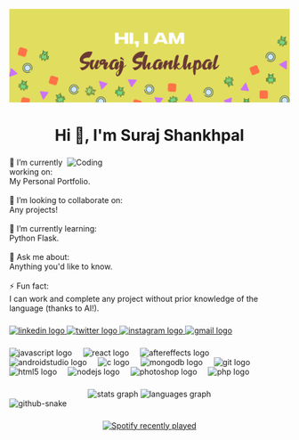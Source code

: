 [![Masterhead](./assets/GitHubHeader.jpg)](https://www.falconmonks.ga)
<h1 align="center">Hi 👋, I'm Suraj Shankhpal</h1>

###

<img align="right" alt="Coding" width="400" src="https://camo.githubusercontent.com/f904dd45ff8e55dfb497afe44c29e52fd712e1319d8ca88bac5eca2e59f532e7/68747470733a2f2f6d65646961322e67697068792e636f6d2f6d656469612f77473458584a634748484e45697a4d6371742f67697068792e6769663f6369643d373930623736313136393162366232393666653462663231363635333664616231643364656531313535376261363364267269643d67697068792e6769662663743d67"  />

###

🌱 I’m currently working on:<br>My Personal Portfolio.<br><br>👯 I’m looking to collaborate on:<br>Any projects!<br><br>🧐 I’m currently learning:<br>Python Flask.<br><br>💬 Ask me about:<br>Anything you'd like to know.<br><br>⚡ Fun fact:<br>I can work and complete any project without prior knowledge of the language (thanks to AI!).

###

<div align="left">
  <a href=https://www.linkedin.com/in/suraj-shankhpal-010a35271?utm_source=share&utm_campaign=share_via&utm_content=profile&utm_medium=android_app" target="_blank">
    <img src="https://raw.githubusercontent.com/maurodesouza/profile-readme-generator/master/src/assets/icons/social/linkedin/default.svg" width="52" height="40" alt="linkedin logo"  />
  </a>
  <a href="https://twitter.com/falconmonks" target="_blank">
    <img src="https://raw.githubusercontent.com/maurodesouza/profile-readme-generator/master/src/assets/icons/social/twitter/default.svg" width="52" height="40" alt="twitter logo"  />
  </a>
  <a href="https://www.instagram.com/capzi.e" target="_blank">
    <img src="https://raw.githubusercontent.com/maurodesouza/profile-readme-generator/master/src/assets/icons/social/instagram/default.svg" width="52" height="40" alt="instagram logo"  />
  </a>
  <a href="mailto: surajsproductivitymail@gmail.com" target="_blank">
    <img src="https://raw.githubusercontent.com/maurodesouza/profile-readme-generator/master/src/assets/icons/social/gmail/default.svg" width="52" height="40" alt="gmail logo"  />
  </a>
</div>

###

<div align="left">
  <img src="https://cdn.jsdelivr.net/gh/devicons/devicon/icons/javascript/javascript-original.svg" height="40" alt="javascript logo"  />
  <img width="12" />
  <img src="https://cdn.jsdelivr.net/gh/devicons/devicon/icons/react/react-original.svg" height="40" alt="react logo"  />
  <img width="12" />
  <img src="https://cdn.jsdelivr.net/gh/devicons/devicon/icons/aftereffects/aftereffects-original.svg" height="40" alt="aftereffects logo"  />
  <img width="12" />
  <img src="https://cdn.jsdelivr.net/gh/devicons/devicon/icons/androidstudio/androidstudio-original.svg" height="40" alt="androidstudio logo"  />
  <img width="12" />
  <img src="https://cdn.jsdelivr.net/gh/devicons/devicon/icons/c/c-original.svg" height="40" alt="c logo"  />
  <img width="12" />
  <img src="https://cdn.jsdelivr.net/gh/devicons/devicon/icons/mongodb/mongodb-original.svg" height="40" alt="mongodb logo"  />
  <img width="12" />
  <img src="https://cdn.jsdelivr.net/gh/devicons/devicon/icons/git/git-original.svg" height="40" alt="git logo"  />
  <img width="12" />
  <img src="https://cdn.jsdelivr.net/gh/devicons/devicon/icons/html5/html5-original.svg" height="40" alt="html5 logo"  />
  <img width="12" />
  <img src="https://cdn.jsdelivr.net/gh/devicons/devicon/icons/nodejs/nodejs-original.svg" height="40" alt="nodejs logo"  />
  <img width="12" />
  <img src="https://cdn.jsdelivr.net/gh/devicons/devicon/icons/photoshop/photoshop-plain.svg" height="40" alt="photoshop logo"  />
  <img width="12" />
  <img src="https://cdn.jsdelivr.net/gh/devicons/devicon/icons/php/php-original.svg" height="40" alt="php logo"  />
</div>

###

<div align="center">
  <img src="https://github-readme-stats.vercel.app/api?username=Sturdyknight&hide_title=false&hide_rank=false&show_icons=true&include_all_commits=true&count_private=true&disable_animations=false&theme=dracula&locale=en&hide_border=false&order=1" height="150" alt="stats graph"  />
  <img src="https://github-readme-stats.vercel.app/api/top-langs?username=Sturdyknight&locale=en&hide_title=false&layout=compact&card_width=320&langs_count=5&theme=dracula&hide_border=false&order=2" height="150" alt="languages graph"  />
</div>

<picture>
  <source media="(prefers-color-scheme: dark)" srcset="github-user-contribution.svg" />
  <source media="(prefers-color-scheme: light)" srcset="github-user-contribution-light.svg" />
  <img alt="github-snake" src="github-user-contribution.svg" />
</picture>

###

<div align="center">
  <a href="https://open.spotify.com/user/![Alt text](https://spotify-recently-played-readme.vercel.app/api?user=msmjihiqzvziai7jcfwp58p1w)">
    <img src="https://spotify-recently-played-readme.vercel.app/api?user=!%5BAlt%20text%5D(https://spotify-recently-played-readme.vercel.app/api?user=msmjihiqzvziai7jcfwp58p1w)&count=5&unique=false" alt="Spotify recently played"  />
  </a>
</div>

###
